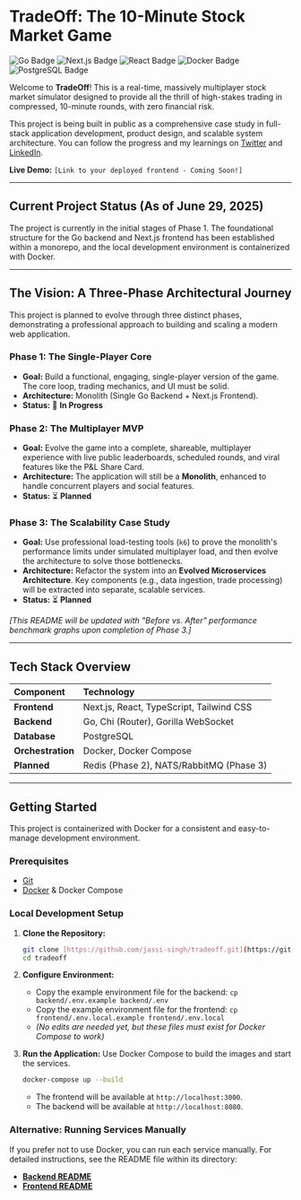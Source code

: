 # TradeOff: The 10-Minute Stock Market Game

![Go Badge](https://img.shields.io/badge/Go-00ADD8?style=for-the-badge&logo=go&logoColor=white)
![Next.js Badge](https://img.shields.io/badge/Next.js-000000?style=for-the-badge&logo=next.js&logoColor=white)
![React Badge](https://img.shields.io/badge/React-20232A?style=for-the-badge&logo=react&logoColor=61DAFB)
![Docker Badge](https://img.shields.io/badge/Docker-2496ED?style=for-the-badge&logo=docker&logoColor=white)
![PostgreSQL Badge](https://img.shields.io/badge/PostgreSQL-4169E1?style=for-the-badge&logo=postgresql&logoColor=white)

Welcome to **TradeOff**! This is a real-time, massively multiplayer stock market simulator designed to provide all the thrill of high-stakes trading in compressed, 10-minute rounds, with zero financial risk.

This project is being built in public as a comprehensive case study in full-stack application development, product design, and scalable system architecture. You can follow the progress and my learnings on [Twitter](https://twitter.com/jassiD2000) and [LinkedIn](https://www.linkedin.com/in/jaswinder-singh-32a01118b/).

**Live Demo:** `[Link to your deployed frontend - Coming Soon!]`

---

## Current Project Status (As of June 29, 2025)

The project is currently in the initial stages of Phase 1. The foundational structure for the Go backend and Next.js frontend has been established within a monorepo, and the local development environment is containerized with Docker.

---

## The Vision: A Three-Phase Architectural Journey

This project is planned to evolve through three distinct phases, demonstrating a professional approach to building and scaling a modern web application.

### Phase 1: The Single-Player Core
* **Goal:** Build a functional, engaging, single-player version of the game. The core loop, trading mechanics, and UI must be solid.
* **Architecture:** Monolith (Single Go Backend + Next.js Frontend).
* **Status:** 🚧 **In Progress**

### Phase 2: The Multiplayer MVP
* **Goal:** Evolve the game into a complete, shareable, multiplayer experience with live public leaderboards, scheduled rounds, and viral features like the P&L Share Card.
* **Architecture:** The application will still be a **Monolith**, enhanced to handle concurrent players and social features.
* **Status:** ⏳ **Planned**

### Phase 3: The Scalability Case Study
* **Goal:** Use professional load-testing tools (`k6`) to prove the monolith's performance limits under simulated multiplayer load, and then evolve the architecture to solve those bottlenecks.
* **Architecture:** Refactor the system into an **Evolved Microservices Architecture**. Key components (e.g., data ingestion, trade processing) will be extracted into separate, scalable services.
* **Status:** ⏳ **Planned**

*[This README will be updated with "Before vs. After" performance benchmark graphs upon completion of Phase 3.]*

---

## Tech Stack Overview

| Component     | Technology                                           |
| :------------ | :--------------------------------------------------- |
| **Frontend** | Next.js, React, TypeScript, Tailwind CSS             |
| **Backend** | Go, Chi (Router), Gorilla WebSocket                  |
| **Database** | PostgreSQL                                         |
| **Orchestration** | Docker, Docker Compose                           |
| **Planned** | Redis (Phase 2), NATS/RabbitMQ (Phase 3)             |

---

## Getting Started

This project is containerized with Docker for a consistent and easy-to-manage development environment.

### Prerequisites

* [Git](https://git-scm.com/downloads)
* [Docker](https://www.docker.com/products/docker-desktop/) & Docker Compose

### Local Development Setup

1.  **Clone the Repository:**
    ```bash
    git clone [https://github.com/jassi-singh/tradeoff.git](https://github.com/jassi-singh/tradeoff.git)
    cd tradeoff
    ```

2.  **Configure Environment:**
    * Copy the example environment file for the backend: `cp backend/.env.example backend/.env`
    * Copy the example environment file for the frontend: `cp frontend/.env.local.example frontend/.env.local`
    * *(No edits are needed yet, but these files must exist for Docker Compose to work)*

3.  **Run the Application:**
    Use Docker Compose to build the images and start the services.
    ```bash
    docker-compose up --build
    ```
    * The frontend will be available at `http://localhost:3000`.
    * The backend will be available at `http://localhost:8080`.

### Alternative: Running Services Manually

If you prefer not to use Docker, you can run each service manually. For detailed instructions, see the README file within its directory:
* **[Backend README](./backend/README.md)**
* **[Frontend README](./frontend/README.md)**